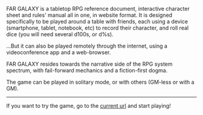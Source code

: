 <span class="stat gold">FAR GALAXY</span> is a tabletop RPG reference document, interactive character sheet and rules' manual all in one, in website format.
It is designed specifically to be played around a table with friends, each using a device (smartphone, tablet, notebook, etc) to record their character, and roll real dice (you will need several d100s, or d%s).

...But it can also be played remotely through the internet, using a videoconference app and a web-browser.

<span class="stat gold">FAR GALAXY</span> resides towards the narrative side of the RPG system spectrum, with fail-forward mechanics and a fiction-first dogma.

The game can be played in solitary mode, or with others (GM-less or with a GM).

<hr/>

If you want to try the game, go to the [current url](https://far-galaxy.vercel.app) and start playing!